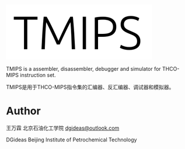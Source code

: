![TMIPS](TMIPS_LOGO.png)

TMIPS is a assembler, disassembler, debugger and simulator for THCO-MIPS instruction set.

TMIPS是用于THCO-MIPS指令集的汇编器、反汇编器、调试器和模拟器。

# Author
王万霖 北京石油化工学院 dgideas@outlook.com

DGideas Beijing Institute of Petrochemical Technology